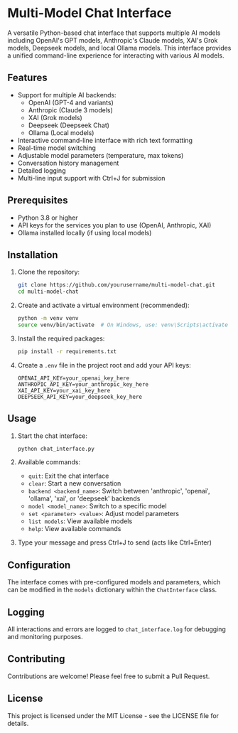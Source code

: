 # Multi-Model Chat Interface

A versatile Python-based chat interface that supports multiple AI models including OpenAI's GPT models, Anthropic's Claude models, XAI's Grok models, Deepseek models, and local Ollama models. This interface provides a unified command-line experience for interacting with various AI models.

## Features

- Support for multiple AI backends:
  - OpenAI (GPT-4 and variants)
  - Anthropic (Claude 3 models)
  - XAI (Grok models)
  - Deepseek (Deepseek Chat)
  - Ollama (Local models)
- Interactive command-line interface with rich text formatting
- Real-time model switching
- Adjustable model parameters (temperature, max tokens)
- Conversation history management
- Detailed logging
- Multi-line input support with Ctrl+J for submission

## Prerequisites

- Python 3.8 or higher
- API keys for the services you plan to use (OpenAI, Anthropic, XAI)
- Ollama installed locally (if using local models)

## Installation

1. Clone the repository:
   ```bash
   git clone https://github.com/yourusername/multi-model-chat.git
   cd multi-model-chat
   ```

2. Create and activate a virtual environment (recommended):
   ```bash
   python -m venv venv
   source venv/bin/activate  # On Windows, use: venv\Scripts\activate
   ```

3. Install the required packages:
   ```bash
   pip install -r requirements.txt
   ```

4. Create a `.env` file in the project root and add your API keys:
   ```
   OPENAI_API_KEY=your_openai_key_here
   ANTHROPIC_API_KEY=your_anthropic_key_here
   XAI_API_KEY=your_xai_key_here
   DEEPSEEK_API_KEY=your_deepseek_key_here
   ```

## Usage

1. Start the chat interface:
   ```bash
   python chat_interface.py
   ```

2. Available commands:
   - `quit`: Exit the chat interface
   - `clear`: Start a new conversation
   - `backend <backend_name>`: Switch between 'anthropic', 'openai', 'ollama', 'xai', or 'deepseek' backends
   - `model <model_name>`: Switch to a specific model
   - `set <parameter> <value>`: Adjust model parameters
   - `list models`: View available models
   - `help`: View available commands

3. Type your message and press Ctrl+J to send (acts like Ctrl+Enter)

## Configuration

The interface comes with pre-configured models and parameters, which can be modified in the `models` dictionary within the `ChatInterface` class.

## Logging

All interactions and errors are logged to `chat_interface.log` for debugging and monitoring purposes.

## Contributing

Contributions are welcome! Please feel free to submit a Pull Request.

## License

This project is licensed under the MIT License - see the LICENSE file for details. 